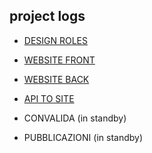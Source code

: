 ## project logs

- [DESIGN ROLES](https://github.com/Seexor-Devs/Public-Report/blob/master/report-design)<br/>

- [WEBSITE FRONT](https://github.com/Seexor-Devs/Public-Report/blob/master/report-frontside)<br/>

- [WEBSITE BACK](https://github.com/Seexor-Devs/Public-Report/blob/master/report-backside)<br/>

- [API TO SITE](https://github.com/Seexor-Devs/Public-Report/blob/master/report-api-website)<br/>

- CONVALIDA (in standby)<br/>

- PUBBLICAZIONI (in standby)<br/>
